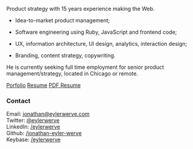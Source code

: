 Product strategy with 15 years experience making the Web.

- Idea-to-market product management;

- Software engineering using Ruby, JavaScript and frontend code;

- UX, information architecture, UI design, analytics, interaction design;

- Branding, content strategy, copywriting.

He is currently seeking full time employment for senior product management/strategy, located in Chicago or remote.

<a class="button" href="http://bit.ly/via-eylerwerve">Porfolio</a>
<a class="button" href="/jonathan/resume">Resume</a>
<a class="button" href="/assets/documents/Jonathan-Eyler-Werve-resume.pdf">PDF Resume</a>


### Contact

Email: jonathan@eylerwerve.com<br/>
Twitter: [@eylerwerve](https://twitter.com/EylerWerve)<br/>
LinkedIn: [/eylerwerve](https://www.linkedin.com/in/eylerwerve)<br/>
Github: [/jonathan-eyler-werve](https://github.com/Jonathan-Eyler-Werve)<br/>
Keybase: [/eylerwerve](https://keybase.io/eylerwerve)<br/>